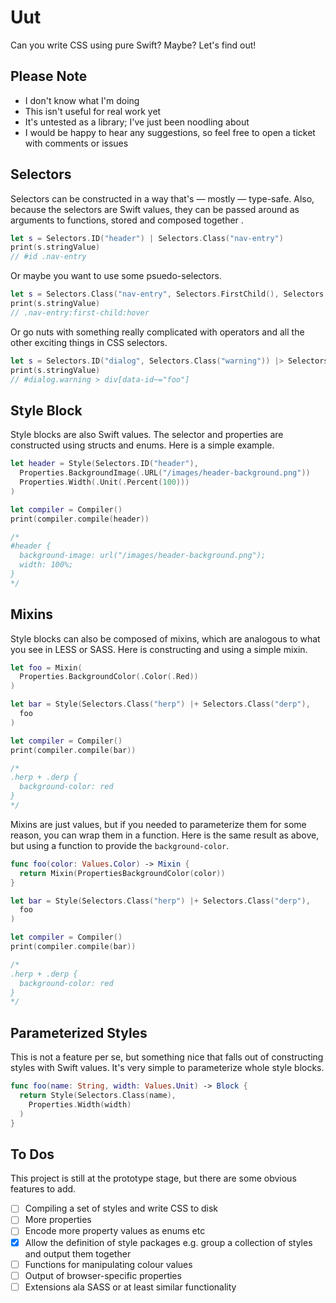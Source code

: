 # Uut

Can you write CSS using pure Swift? Maybe? Let's find out!

## Please Note

* I don't know what I'm doing
* This isn't useful for real work yet
* It's untested as a library; I've just been noodling about
* I would be happy to hear any suggestions, so feel free to open a ticket with comments or issues

## Selectors

Selectors can be constructed in a way that's — mostly — type-safe. Also, because the selectors are Swift values, they can be passed around as arguments to functions, stored and composed together .

```swift
let s = Selectors.ID("header") | Selectors.Class("nav-entry")
print(s.stringValue)
// #id .nav-entry
```

Or maybe you want to use some psuedo-selectors.

```swift
let s = Selectors.Class("nav-entry", Selectors.FirstChild(), Selectors.Hover())
print(s.stringValue)
// .nav-entry:first-child:hover
```

Or go nuts with something really complicated with operators and all the other exciting things in CSS selectors.

```swift
let s = Selectors.ID("dialog", Selectors.Class("warning")) |> Selectors.El(.Div, Selectors.AttrContains("data-id", "foo"))
print(s.stringValue)
// #dialog.warning > div[data-id~="foo"]
```

## Style Block

Style blocks are also Swift values. The selector and properties are constructed using structs and enums. Here is a simple example.

```swift
let header = Style(Selectors.ID("header"),
  Properties.BackgroundImage(.URL("/images/header-background.png"))
  Properties.Width(.Unit(.Percent(100)))
)

let compiler = Compiler()
print(compiler.compile(header))

/*
#header {
  background-image: url("/images/header-background.png");
  width: 100%;
}
*/
```

## Mixins

Style blocks can also be composed of mixins, which are analogous to what you see in LESS or SASS. Here is constructing and using a simple mixin.

```swift
let foo = Mixin(
  Properties.BackgroundColor(.Color(.Red))
)

let bar = Style(Selectors.Class("herp") |+ Selectors.Class("derp"),
  foo
)

let compiler = Compiler()
print(compiler.compile(bar))

/*
.herp + .derp {
  background-color: red
}
*/
```

Mixins are just values, but if you needed to parameterize them for some reason, you can wrap them in a function. Here is the same result as above, but using a function to provide the `background-color`.


```swift
func foo(color: Values.Color) -> Mixin {
  return Mixin(PropertiesBackgroundColor(color))
}

let bar = Style(Selectors.Class("herp") |+ Selectors.Class("derp"),
  foo
)

let compiler = Compiler()
print(compiler.compile(bar))

/*
.herp + .derp {
  background-color: red
}
*/
```

## Parameterized Styles

This is not a feature per se, but something nice that falls out of constructing styles with Swift values. It's very simple to parameterize whole style blocks.

```swift
func foo(name: String, width: Values.Unit) -> Block {
  return Style(Selectors.Class(name),
    Properties.Width(width)
  )
}
```

## To Dos

This project is still at the prototype stage, but there are some obvious features to add.

* [ ] Compiling a set of styles and write CSS to disk
* [ ] More properties
* [ ] Encode more property values as enums etc
* [x] Allow the definition of style packages e.g. group a collection of styles and output them together
* [ ] Functions for manipulating colour values
* [ ] Output of browser-specific properties
* [ ] Extensions ala SASS or at least similar functionality
